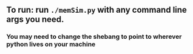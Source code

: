 ## To run: run `./memSim.py` with any command line args you need. 

### You may need to change the shebang to point to wherever python lives on your machine
